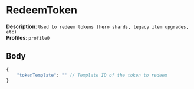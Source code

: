# RedeemToken

**Description**: `Used to redeem tokens (hero shards, legacy item upgrades, etc)` \
**Profiles**: `profile0`

## Body

```js
{
    "tokenTemplate": "" // Template ID of the token to redeem
}
```
